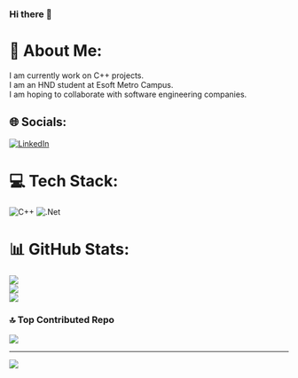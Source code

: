 ### Hi there 👋

# 💫 About Me:
I am currently work on C++ projects.<br>I am an HND student at Esoft Metro Campus.<br>I am hoping to collaborate with software engineering companies.


## 🌐 Socials:
[![LinkedIn](https://img.shields.io/badge/LinkedIn-%230077B5.svg?logo=linkedin&logoColor=white)](https://linkedin.com/in/kdrm2000) 

# 💻 Tech Stack:
![C++](https://img.shields.io/badge/c++-%2300599C.svg?style=flat&logo=c%2B%2B&logoColor=white) ![.Net](https://img.shields.io/badge/.NET-5C2D91?style=flat&logo=.net&logoColor=white)
# 📊 GitHub Stats:
![](https://github-readme-stats.vercel.app/api?username=kdrm2000&theme=vue-dark&hide_border=false&include_all_commits=true&count_private=true)<br/>
![](https://github-readme-streak-stats.herokuapp.com/?user=kdrm2000&theme=vue-dark&hide_border=false)<br/>
![](https://github-readme-stats.vercel.app/api/top-langs/?username=kdrm2000&theme=vue-dark&hide_border=false&include_all_commits=true&count_private=true&layout=compact)

### 🔝 Top Contributed Repo
![](https://github-contributor-stats.vercel.app/api?username=kdrm2000&limit=5&theme=dark&combine_all_yearly_contributions=true)

---
[![](https://visitcount.itsvg.in/api?id=kdrm2000&icon=0&color=0)](https://visitcount.itsvg.in)

<!-- Proudly created with GPRM ( https://gprm.itsvg.in ) -->
